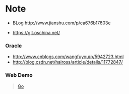 # Note

* BLog http://www.jianshu.com/p/ca676b17603e

* https://git.oschina.net/

### Oracle
* http://www.cnblogs.com/wangfuyou/p/5942723.html
* http://blog.csdn.net/haiross/article/details/11772847/

### Web Demo
> [Go](https://egeye.github.io/Note)